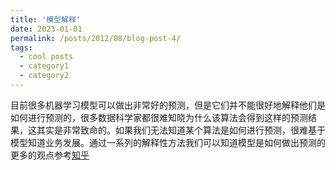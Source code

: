 ```yaml
---
title: '模型解释'
date: 2023-01-01
permalink: /posts/2012/08/blog-post-4/
tags:
  - cool posts
  - category1
  - category2
---
```


目前很多机器学习模型可以做出非常好的预测，但是它们并不能很好地解释他们是如何进行预测的，很多数据科学家都很难知晓为什么该算法会得到这样的预测结果，这其实是非常致命的。如果我们无法知道某个算法是如何进行预测，很难基于模型知道业务发展。通过一系列的解释性方法我们可以知道模型是如何做出预测的
更多的观点参考[知乎](https://zhuanlan.zhihu.com/p/435528676)









<!--Getting started>
This post will show up by default. To disable scheduling of future posts, edit `config.yml` and set `future: false`. 
 **加粗**!-->








